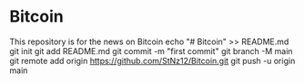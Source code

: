 # Bitcoin
This repository is for the news on Bitcoin
echo "# Bitcoin" >> README.md
git init
git add README.md
git commit -m "first commit"
git branch -M main
git remote add origin https://github.com/StNz12/Bitcoin.git
git push -u origin main
